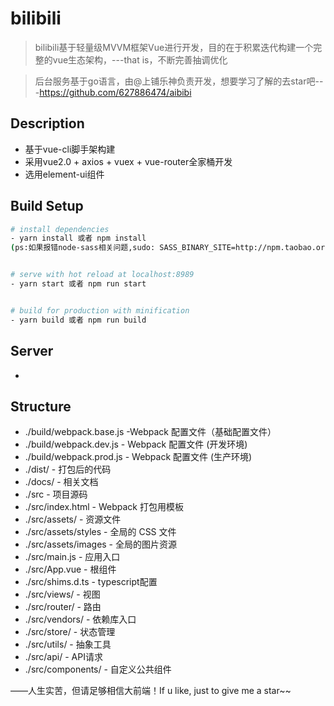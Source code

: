 # bilibili

> bilibili基于轻量级MVVM框架Vue进行开发，目的在于积累迭代构建一个完整的vue生态架构，---that is，不断完善抽调优化

> 后台服务基于go语言，由@上铺乐神负责开发，想要学习了解的去star吧---https://github.com/627886474/aibibi

## Description

- 基于vue-cli脚手架构建
- 采用vue2.0 + axios + vuex + vue-router全家桶开发
- 选用element-ui组件

## Build Setup

``` bash
# install dependencies
- yarn install 或者 npm install
(ps:如果报错node-sass相关问题,sudo: SASS_BINARY_SITE=http://npm.taobao.org/mirrors/node-sass npm rebuild node-sass)


# serve with hot reload at localhost:8989
- yarn start 或者 npm run start


# build for production with minification
- yarn build 或者 npm run build

```

## Server
-

## Structure

- ./build/webpack.base.js -Webpack 配置文件（基础配置文件）
- ./build/webpack.dev.js - Webpack 配置文件 (开发环境)
- ./build/webpack.prod.js - Webpack 配置文件 (生产环境)
- ./dist/ - 打包后的代码
- ./docs/ - 相关文档
- ./src - 项目源码
- ./src/index.html - Webpack 打包用模板
- ./src/assets/ - 资源文件
- ./src/assets/styles - 全局的 CSS 文件
- ./src/assets/images - 全局的图片资源
- ./src/main.js - 应用入口
- ./src/App.vue - 根组件
- ./src/shims.d.ts - typescript配置
- ./src/views/ - 视图
- ./src/router/ - 路由
- ./src/vendors/ - 依赖库入口
- ./src/store/ - 状态管理
- ./src/utils/ - 抽象工具
- ./src/api/ - API请求
- ./src/components/ - 自定义公共组件

 ——人生实苦，但请足够相信大前端！If u like, just to give me a star~~
